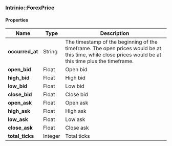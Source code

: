 

[//]: # (CLASS:Intrinio::ForexPrice)

[//]: # (KIND:object)

### Intrinio::ForexPrice

#### Properties

[//]: # (START_DEFINITION)

Name | Type | Description
------------ | ------------- | -------------
**occurred_at** | String | The timestamp of the beginning of the timeframe. The open prices would be at this time, while close prices would be at this time plus the timeframe. &nbsp;
**open_bid** | Float | Open bid &nbsp;
**high_bid** | Float | High bid &nbsp;
**low_bid** | Float | Low bid &nbsp;
**close_bid** | Float | Close bid &nbsp;
**open_ask** | Float | Open ask &nbsp;
**high_ask** | Float | High ask &nbsp;
**low_ask** | Float | Low ask &nbsp;
**close_ask** | Float | Close ask &nbsp;
**total_ticks** | Integer | Total ticks &nbsp;

[//]: # (END_DEFINITION)



